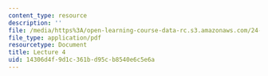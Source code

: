 ```yaml
---
content_type: resource
description: ''
file: /media/https%3A/open-learning-course-data-rc.s3.amazonaws.com/24-914-language-variation-and-change-spring-2019/14306d4f9d1c361bd95cb8540e6c5e6a_MIT24_914s19_lec4.pdf
file_type: application/pdf
resourcetype: Document
title: Lecture 4
uid: 14306d4f-9d1c-361b-d95c-b8540e6c5e6a
---
```

